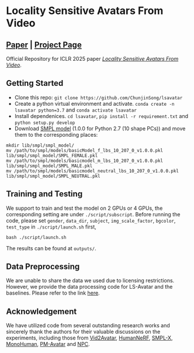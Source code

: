 # Locality Sensitive Avatars From Video
## [Paper](https://openreview.net/pdf?id=SVta2eQNt3) | [Project Page](https://openreview.net/pdf?id=SVta2eQNt3)


Official Repository for ICLR 2025 paper [*Locality Sensitive Avatars From Video*](https://openreview.net/pdf?id=SVta2eQNt3). 

## Getting Started
* Clone this repo: `git clone https://github.com/ChunjinSong/lsavatar`
* Create a python virtual environment and activate. `conda create -n lsavatar python=3.7` and `conda activate lsavatar`
* Install dependenices. `cd lsavatar`, `pip install -r requirement.txt` and `python setup.py develop`
* Download [SMPL model](https://smpl.is.tue.mpg.de/download.php) (1.0.0 for Python 2.7 (10 shape PCs)) and move them to the corresponding places:
```
mkdir lib/smpl/smpl_model/
mv /path/to/smpl/models/basicModel_f_lbs_10_207_0_v1.0.0.pkl lib/smpl/smpl_model/SMPL_FEMALE.pkl
mv /path/to/smpl/models/basicmodel_m_lbs_10_207_0_v1.0.0.pkl lib/smpl/smpl_model/SMPL_MALE.pkl
mv /path/to/smpl/models/basicmodel_neutral_lbs_10_207_0_v1.0.0.pkl lib/smpl/smpl_model/SMPL_NEUTRAL.pkl
```

[//]: # (## Download preprocessed demo data)

[//]: # (You can quickly start trying out LS_Avatar with a preprocessed demo sequence including the pre-trained checkpoint. This can be downloaded from [Google drive]&#40;https://drive.google.com/drive/folders/1YYjnbd9GdJVNBfp0rrAbavYCCNCcOqDx?usp=sharing&#41; which is originally a video clip provided by [MvHumanNet]&#40;https://x-zhangyang.github.io/MVHumanNet/&#41;. Put this preprocessed demo data under the folder `data/` and put the folder `checkpoints` under `outputs/mvhuman/200173/`.)

## Training and Testing
We support to train and test the model on 2 GPUs or 4 GPUs, the corresponding setting are under `./script/subscript`.
Before running the code, please set `gender`, `data_dir`, `subject`, `img_scale_factor`, `bgcolor`, `test_type` in `./script/launch.sh` first, 
```
bash ./script/launch.sh
```
The results can be found at `outputs/`.


## Data Preprocessing
We are unable to share the data we used due to licensing restrictions. However, we provide the data processing code for LS-Avatar and the baselines. Please refer to the link [here](https://github.com/ChunjinSong/human_data_processing).

## Acknowledgement
We have utilized code from several outstanding research works and sincerely thank the authors for their valuable discussions on the experiments, including those from [Vid2Avatar](https://github.com/MoyGcc/vid2avatar), [HumanNeRF](https://github.com/chungyiweng/humannerf), [SMPL-X](https://github.com/vchoutas/smplx), [MonoHuman](https://github.com/Yzmblog/MonoHuman), [PM-Avatar](https://github.com/ChunjinSong/pmavatar) and [NPC](https://github.com/LemonATsu/NPC-pytorch).
